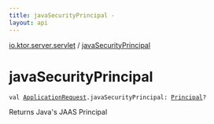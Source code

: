 ```yaml
---
title: javaSecurityPrincipal - 
layout: api
---
```


<div class='api-docs-breadcrumbs'><a href="index.html">io.ktor.server.servlet</a> / <a href="./java-security-principal.html">javaSecurityPrincipal</a></div>

# javaSecurityPrincipal

<div class="signature"><code><span class="keyword">val </span><a href="../io.ktor.request/-application-request/index.html"><span class="identifier">ApplicationRequest</span></a><span class="symbol">.</span><span class="identifier">javaSecurityPrincipal</span><span class="symbol">: </span><a href="http://docs.oracle.com/javase/6/docs/api/java/security/Principal.html"><span class="identifier">Principal</span></a><span class="symbol">?</span></code></div>

Returns Java's JAAS Principal

